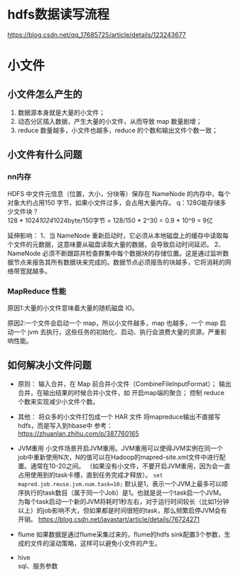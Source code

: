 # hdfs数据读写流程
https://blog.csdn.net/qq_17685725/article/details/123243677


# 小文件
## 小文件怎么产生的
1. 数据源本身就是大量的小文件；
2. 动态分区插入数据，产生大量的小文件，从而导致 map 数量剧增；
3. reduce 数量越多，小文件也越多，reduce 的个数和输出文件个数一致；

## 小文件有什么问题
### nn内存
HDFS 中文件元信息（位置，大小，分块等）保存在 NameNode 的内存中，每个对象大约占用150 字节，如果小文件过多，会占用大量内存。
q：128G能存储多少文件块？   
128 * 1024*1024*1024byte/150字节 = 128/150 * 2^30 = 0.9 * 10^9 = 9亿

延伸影响：
1、当 NameNode 重新启动时，它必须从本地磁盘上的缓存中读取每个文件的元数据，这意味要从磁盘读取大量的数据，会导致启动时间延迟。
2、NameNode 必须不断跟踪并检查群集中每个数据块的存储位置。这是通过监听数据节点来报告其所有数据块来完成的。数据节点必须报告的块越多，它将消耗的网络带宽就越多。

### MapReduce 性能
原因1:大量的小文件意味着大量的随机磁盘 IO。

原因2:一个文件会启动一个 map，所以小文件越多，map 也越多，一个 map 启动一个 jvm 去执行，这些任务的初始化、启动、执行会浪费大量的资源，严重影响性能。

## 如何解决小文件问题
- 原则：
输入合并，在 Map 前合并小文件（CombineFileInputFormat）；
输出合并，在输出结果的时候合并小文件，如 开启map端的聚合；
控制 reduce 个数来实现减少小文件个数。

- 其他：
将众多的小文件打包成一个 HAR 文件
将mapreduce输出不直接写hdfs，而是写入到hbase中
参考：https://zhuanlan.zhihu.com/p/387760165

- JVM重用
小文件场景开启JVM重用。JVM重用可以使得JVM实例在同一个job中重新使用N次，N的值可以在Hadoop的mapred-site.xml文件中进行配置。通常在10-20之间。
（如果没有小文件，不要开启JVM重用，因为会一直占用使用到的task卡槽，直到任务完成才释放）。
`set mapred.job.reuse.jvm.num.task=10;`
默认是1，表示一个JVM上最多可以顺序执行的task数目（属于同一个Job）是1。也就是说一个task启一个JVM。
为每个task启动一个新的JVM将耗时1秒左右，对于运行时间较长（比如1分钟以上）的job影响不大，但如果都是时间很短的task，那么频繁启停JVM会有开销。
https://blog.csdn.net/javastart/article/details/76724271

- flume
如果数据是通过flume采集过来的，flume的hdfs sink配置3个参数，生成的文件的滚动策略，这样可以避免小文件的产生。

- hive  
sql、服务参数
